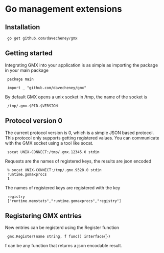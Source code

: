 Go management extensions
========================

Installation
------------
  
     go get github.com/davecheney/gmx


Getting started
---------------

Integrating GMX into your application is as simple as importing the package in your main package

     package main

     import _ "github.com/davecheney/gmx"

By default GMX opens a unix socket in /tmp, the name of the socket is

     /tmp/.gmx.$PID.$VERSION


Protocol version 0
------------------

The current protocol version is 0, which is a simple JSON based protocol. This protocol only supports getting registered values. You can communicate with the GMX socket using a tool like socat.

     socat UNIX-CONNECT:/tmp/.gmx.12345.0 stdin
     
Requests are the names of registered keys, the results are json encoded

     % socat UNIX-CONNECT:/tmp/.gmx.9328.0 stdin
     runtime.gomaxprocs 
     1

The names of registered keys are registered with the key


     registry
     ["runtime.memstats","runtime.gomaxprocs","registry"]


Registering GMX entries
-----------------------

New entries can be registerd using the Register function

     gmx.Register(name string, f func() interface{})

f can be any function that returns a json encodable result. 
